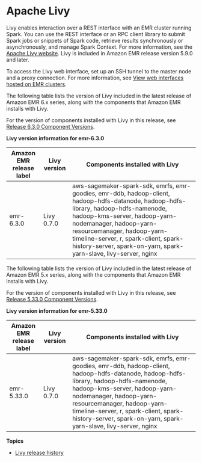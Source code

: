 # Apache Livy<a name="emr-livy"></a>

Livy enables interaction over a REST interface with an EMR cluster running Spark\. You can use the REST interface or an RPC client library to submit Spark jobs or snippets of Spark code, retrieve results synchronously or asynchronously, and manage Spark Context\. For more information, see the [Apache Livy website](https://livy.incubator.apache.org/)\. Livy is included in Amazon EMR release version 5\.9\.0 and later\.

To access the Livy web interface, set up an SSH tunnel to the master node and a proxy connection\. For more information, see [View web interfaces hosted on EMR clusters](https://docs.aws.amazon.com/emr/latest/ManagementGuide/emr-web-interfaces.html)\.

The following table lists the version of Livy included in the latest release of Amazon EMR 6\.x series, along with the components that Amazon EMR installs with Livy\.

For the version of components installed with Livy in this release, see [Release 6\.3\.0 Component Versions](emr-release-6x.md#emr-630-release)\.


**Livy version information for emr\-6\.3\.0**  

| Amazon EMR release label | Livy version | Components installed with Livy | 
| --- | --- | --- | 
| emr\-6\.3\.0 | Livy 0\.7\.0 | aws\-sagemaker\-spark\-sdk, emrfs, emr\-goodies, emr\-ddb, hadoop\-client, hadoop\-hdfs\-datanode, hadoop\-hdfs\-library, hadoop\-hdfs\-namenode, hadoop\-kms\-server, hadoop\-yarn\-nodemanager, hadoop\-yarn\-resourcemanager, hadoop\-yarn\-timeline\-server, r, spark\-client, spark\-history\-server, spark\-on\-yarn, spark\-yarn\-slave, livy\-server, nginx | 

The following table lists the version of Livy included in the latest release of Amazon EMR 5\.x series, along with the components that Amazon EMR installs with Livy\.

For the version of components installed with Livy in this release, see [Release 5\.33\.0 Component Versions](emr-release-5x.md#emr-5330-release)\.


**Livy version information for emr\-5\.33\.0**  

| Amazon EMR release label | Livy version | Components installed with Livy | 
| --- | --- | --- | 
| emr\-5\.33\.0 | Livy 0\.7\.0 | aws\-sagemaker\-spark\-sdk, emrfs, emr\-goodies, emr\-ddb, hadoop\-client, hadoop\-hdfs\-datanode, hadoop\-hdfs\-library, hadoop\-hdfs\-namenode, hadoop\-kms\-server, hadoop\-yarn\-nodemanager, hadoop\-yarn\-resourcemanager, hadoop\-yarn\-timeline\-server, r, spark\-client, spark\-history\-server, spark\-on\-yarn, spark\-yarn\-slave, livy\-server, nginx | 

**Topics**
+ [Livy release history](Livy-release-history.md)